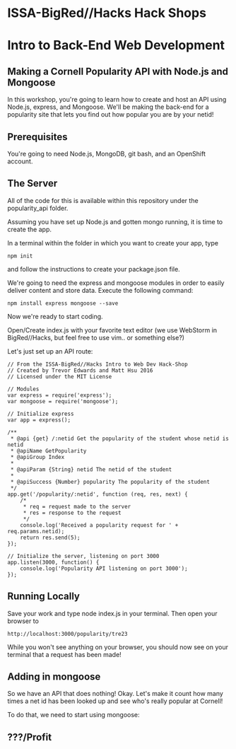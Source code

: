 # ISSA-BigRed//Hacks Hack Shops
# Intro to Back-End Web Development
## Making a Cornell Popularity API with Node.js and Mongoose

In this workshop, you're going to learn how to create and host an API using Node.js, express, and Mongoose.  We'll be making the back-end for a popularity site that lets you find out how popular you are by your netid!

## Prerequisites
You're going to need Node.js, MongoDB, git bash, and an OpenShift account.

## The Server
All of the code for this is available within this repository under the popularity_api folder.

Assuming you have set up Node.js and gotten mongo running, it is time to create the app.

In a terminal within the folder in which you want to create your app, type

    npm init

and follow the instructions to create your package.json file.

We're going to need the express and mongoose modules in order to easily deliver content and store data.  Execute the following command:

    npm install express mongoose --save

Now we're ready to start coding.

Open/Create index.js with your favorite text editor (we use WebStorm in BigRed//Hacks, but feel free to use vim.. or something else?)

Let's just set up an API route:

    // From the ISSA-BigRed//Hacks Intro to Web Dev Hack-Shop
    // Created by Trevor Edwards and Matt Hsu 2016
    // Licensed under the MIT License
    
    // Modules
    var express = require('express');
    var mongoose = require('mongoose');
    
    // Initialize express
    var app = express();
    
    /**
     * @api {get} /:netid Get the popularity of the student whose netid is netid
     * @apiName GetPopularity
     * @apiGroup Index
     *
     * @apiParam {String} netid The netid of the student
     *
     * @apiSuccess {Number} popularity The popularity of the student
     */
    app.get('/popularity/:netid', function (req, res, next) {
        /*
         * req = request made to the server
         * res = response to the request
         */
        console.log('Received a popularity request for ' + req.params.netid);
        return res.send(5);
    });
    
    // Initialize the server, listening on port 3000
    app.listen(3000, function() {
        console.log('Popularity API listening on port 3000');
    });


## Running Locally

Save your work and type node index.js in your terminal. Then open your browser to 

    http://localhost:3000/popularity/tre23
    
While you won't see anything on your browser, you should now see on your terminal that a request has been made!

## Adding in mongoose

So we have an API that does nothing!  Okay.  Let's make it count how many times a net id has been looked up and see who's really popular at Cornell!

To do that, we need to start using mongoose:


## ???/Profit
